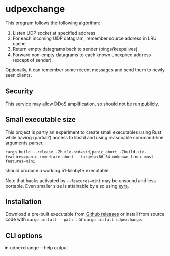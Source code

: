 # udpexchange

This program follows the following algorithm:

1. Listen UDP socket at specified address
2. For each incoming UDP datagram, remember source address in LRU cache
3. Return empty datagrams back to sender (pings/keepalives)
4. Forward non-empty datagrams to each known unexpired address (except of sender).

Optionally, it can remember some recent messages and send them to newly seen clients.

## Security

This service may allow DDoS amplification, so should not be run publicly.

## Small executable size

This project is partly an experiment to create small executables using Rust while having (partial?) access to libstd and using reasonable command-line arguments parser.

    cargo build --release -Zbuild-std=std,panic_abort -Zbuild-std-features=panic_immediate_abort --target=x86_64-unknown-linux-musl --features=mini

should produce a working 51-kilobyte executable.

Note that hacks activated by `--features=mini` may be unsound and less portable. Even smaller size is attainable by also using [eyra](https://docs.rs/crate/eyra/latest).

## Installation

Download a pre-built executable from [Github releases](https://github.com/vi/udpexchange/releases) or install from source code with `cargo install --path .`  or `cargo install udpexchange`.

## CLI options

<details><summary> udpexchange --help output</summary>

```
Usage: udpexchange <listen_addr> [-t <timeout>] [-r]

Simple UDP service which replies to all other known clients

Positional Arguments:
  listen_addr       socket address to bind UDP to

Options:
  -t, --timeout     timeout, in seconds, to expire clients.
  -r, --replay      send recent accumulated messages to newly seen clients
  --help            display usage information
```
</details>
